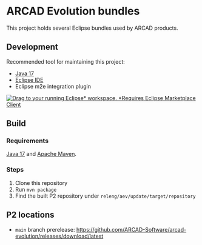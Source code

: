 # ARCAD Evolution bundles
This project holds several Eclipse bundles used by ARCAD products.

## Development
Recommended tool for maintaining this project:
- [Java 17](https://adoptium.net/temurin/releases/?version=17)
- [Eclipse IDE](https://www.eclipse.org/downloads/)
- Eclipse m2e integration plugin

[![Drag to your running Eclipse* workspace. *Requires Eclipse Marketplace Client](https://marketplace.eclipse.org/sites/all/themes/solstice/public/images/marketplace/btn-install.svg)](https://marketplace.eclipse.org/marketplace-client-intro?mpc_install=5321178 "Drag to your running Eclipse* workspace. *Requires Eclipse Marketplace Client")

## Build
### Requirements
[Java 17](https://adoptium.net/temurin/releases/?version=17) and [Apache Maven](https://maven.apache.org/download.cgi).

### Steps
1. Clone this repository
2. Run `mvn package`
3. Find the built P2 repository under `releng/aev/update/target/repository`

## P2 locations
- `main` branch prerelease: https://github.com/ARCAD-Software/arcad-evolution/releases/download/latest